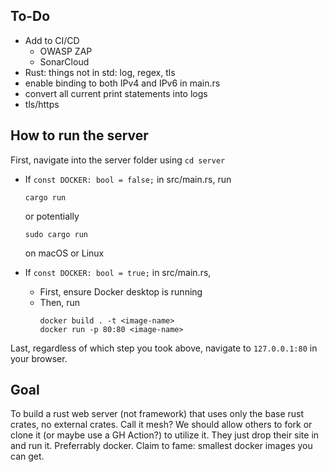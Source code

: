## To-Do
- Add to CI/CD
    - OWASP ZAP
    - SonarCloud
- Rust: things not in std: log, regex, tls
- enable binding to both IPv4 and IPv6 in main.rs
- convert all current print statements into logs
- tls/https

## How to run the server

First, navigate into the server folder using `cd server`

- If `const DOCKER: bool = false;` in src/main.rs, run
    ```
    cargo run
    ```

    or potentially

    ```
    sudo cargo run
    ```

    on macOS or Linux

- If `const DOCKER: bool = true;` in src/main.rs, 
    - First, ensure Docker desktop is running
    - Then, run
        ```
        docker build . -t <image-name>
        docker run -p 80:80 <image-name>
        ```

Last, regardless of which step you took above, navigate to `127.0.0.1:80` in your browser.


## Goal
To build a rust web server (not framework) that uses only the base rust crates, no external crates. Call it mesh? We should allow others to fork or clone it (or maybe use a GH Action?) to utilize it. They just drop their site in and run it. Preferrably docker. Claim to fame: smallest docker images you can get.
